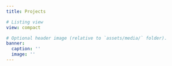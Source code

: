 ```yaml
---
title: Projects

# Listing view
view: compact

# Optional header image (relative to `assets/media/` folder).
banner:
  caption: ''
  image: ''
---
```


